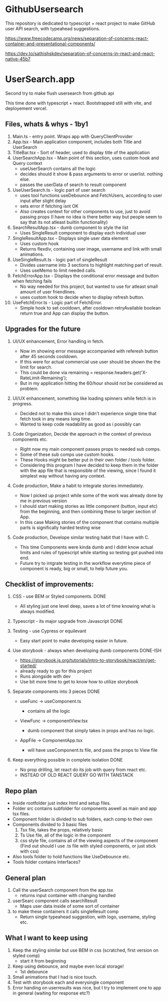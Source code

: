 # GithubUsersearch
This repository is dedicated to typescript + react project to make GitHub user API search, with typeahead suggestions.


https://www.freecodecamp.org/news/separation-of-concerns-react-container-and-presentational-components/

https://dev.to/sathishskdev/separation-of-concerns-in-react-and-react-native-45b7


# UserSearch.app
Second try to make flush usersearch from github api

This time done with typescript + react.
Bootstrapped still with vite, and deployement vercel.


## Files, whats & whys - 1by1

1. Main.ts - entry point. Wraps app with QueryClientProvider
2. App.tsx - Main application component, includes both Title and UserSearch
3. TitleBar.tsx - Sort of header, used to display title of the application
4. UserSearchApp.tsx - Main point of this section, uses custom hook and Query context
    - useUserSearch contains all the logic
    - decides should it show & pass arguments to error or userlist. nothing else.
    - passes the userData of search to result component
5. UseUserSearch.ts - logic part of user search
    - uses tool functions useDebounce and FetchUsers, according to user input after slight delay
    - sets error if fetching isnt OK
    - Also creates context for other components to use, just to avoid passing props (I have no idea is there better way but people seem to say that its not atleast builtin functionality)
6. SearchResultApp.tsx - dumb component to style the list
    - Uses SingleResult component to display each individual user
7. SingleResultApp.tsx - Displays single user data element
    - Uses custom hook
    - Returns flexdiv, containing user image, username and link with small animations.
8. UseSingleResult.ts - logic part of singleResult
    - Divides username into 3 sections to highlight matching part of result.
    - Uses useMemo to limit needed calls.
9. FetchErrorApp.tsx -  Displays the conditional error message and button when fetching fails
    - No way needed for this project, but wanted to use for atleast small amount of user friendlines.
    - uses custom hook to decide when to display refresh button.
10. UseFetchError.ts - Logic part of FetchError.
    - Simple hook to set cooldown, after cooldown retryAvailable boolean return true and App can display the button.



##  Upgrades for the future

1. UI/UX enhancement, Error handling in fetch.
    - Now im showing error message accompanied with referesh button after 45 seconds cooldown.
    - If this were for actual commercial use user should be shown the the limit for search.
    - This could be done via remaining = response.headers.get('X-RateLimit-Remaining');
    - But in my application hitting the 60/hour should not be considered as problem.

2. UI/UX enhancement, something like loading spinners while fetch is in progress.
    - Decided not to make this since I didn't experience single time that fetch took in any means long time.
    - Wanted to keep code readability as good as i possibly can

3. Code Organization, Decide the approach in the context of previous components etc.
    - Right now my main component passes props to needed sub comps.
    - Some of these sub comps use custom hooks.
    - These Hooks might be better put in their own folder / tools folder.
    - Considering this program I have decided to keep them in the folder with the app file that is responsible of the viewing, since I found it simplest way without having any context.

4. Code production, Make a habit to integrate stories immediately.
    - Now I picked up project while some of the work was already done by me in previous version
    - I should start making stories as little component (button, input etc) from the beginning, and then combining these to larger section of App.
    - In this case Making stories of the component that contains multiple parts is significally harded testing wise

5. Code production, Develope similar testing habit that I have with C.
    - This time Components were kinda dumb and I didnt know actual limits and rules of typescript while starting so testing got pushed into end.
    - Future try to intgrate testing in the workflow everytime piece of component is ready, big or small, to help future you.



## Checklist of improvements:

1. CSS - use BEM or Styled components. DONE
    - All styling just one level deep, saves a lot of time knowing what is always modified.

2. Typescript - its major upgrade from Javascript DONE

3. Testing - use Cypress or equilevant
    - Easy start point to make developing easier in future.

4. Use storybook - always when developing dumb components DONE-ISH
    - https://storybook.js.org/tutorials/intro-to-storybook/react/en/get-started/
    - already ready to go for this project
    - Runs alongside with dev
    - Use bit more time to get to know how to utilize storybook

5. Separate components into 3 pieces DONE
    - useFunc -> useComponent.ts
        - contains all the logic

    - ViewFunc -> componentView.tsx
        - dumb component that simply takes in props and has no logic.

    - AppFile -> ComponentApp.tsx
        - will have useComponent.ts file, and pass the props to View file

6. Keep everything possible in complete isolation DONE
    - No prop drilling, let react do its job with query from react etc.
    - INSTEAD OF OLD REACT QUERY GO WITH TANSTACK

## Repo plan

- Inside rootfolder just index html and setup files.
- Folder src contains subfolder for components aswell as main and app tsx files.
- Component folder is divided to sub folders, each comp to their own
- Components divided to 3 basic files
    1. Tsx file, takes the props, relatively basic
    2. Ts Use file, all of the logic in the component
    3. css style file, contains all of the viewing aspects of the component (Find out should I use .ts file with styled components, or just stick with css)
- Also tools folder to hold functions like UseDebounce etc.
- Tools folder contains Interfaces?

## General plan

1. Call the userSearch component from the app.tsx
    - returns input container with changing handled
2. userSearc component calls searchResult
    - Maps user data inside of some sort of container
3. to make these containers it calls singleResult comp
    - Return single typeahead suggestion, with logo, username, styling etc.

## What I want to keep using

1. Keep the styling similar but use BEM in css (scratched, first version on styled comp)
    - start it from beginning
2. Keep using debounce, and maybe even local storage!
    - 1st debounce
3. Small animations that I had is nice touch.
4. Test with storybook each and everysingle component
5. Error handing on userresults was nice, but I try to implement one to app in general (waiting for response etc?)